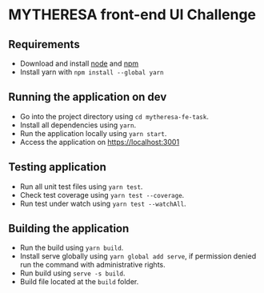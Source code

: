 # MYTHERESA front-end UI Challenge

## Requirements
- Download and install [node](https://nodejs.org/en/download/) and [npm](https://nodejs.org/en/download/)
- Install yarn with `npm install --global yarn`

## Running the application on dev
- Go into the project directory using `cd mytheresa-fe-task`.
- Install all dependencies using `yarn`.
- Run the application locally using `yarn start`.
- Access the application on [https://localhost:3001](https://localhost:3001)

## Testing application
- Run all unit test files using `yarn test`.
- Check test coverage using `yarn test --coverage`.
- Run test under watch using `yarn test --watchAll`.

## Building the application
- Run the build using `yarn build`.
- Install serve globally using `yarn global add serve`, if permission denied run the command with administrative rights.
- Run build using `serve -s build`.
- Build file located at the `build` folder.